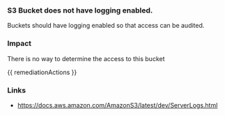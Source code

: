 
### S3 Bucket does not have logging enabled.

Buckets should have logging enabled so that access can be audited.

### Impact
There is no way to determine the access to this bucket

<!-- DO NOT CHANGE -->
{{ remediationActions }}

### Links
- https://docs.aws.amazon.com/AmazonS3/latest/dev/ServerLogs.html
        